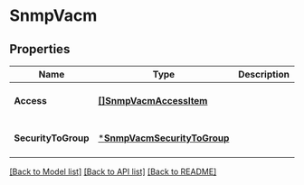 # SnmpVacm

## Properties
Name | Type | Description | Notes
------------ | ------------- | ------------- | -------------
**Access** | [**[]SnmpVacmAccessItem**](snmp_vacm_access_item.md) |  | [optional] [default to null]
**SecurityToGroup** | [***SnmpVacmSecurityToGroup**](snmp_vacm_security_to_group.md) |  | [optional] [default to null]

[[Back to Model list]](../README.md#documentation-for-models) [[Back to API list]](../README.md#documentation-for-api-endpoints) [[Back to README]](../README.md)

